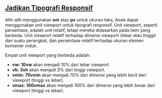 ## [Jadikan Tipografi Responsif](https://learn.freecodecamp.org/responsive-web-design/responsive-web-design-principles/make-typography-responsive)

Alih-alih menggunakan **em** atau **px** untuk ukuran teks, Anda dapat menggunakan unit viewport untuk tipografi responsif. Unit viewport, seperti persentase, adalah unit relatif, tetapi mereka didasarkan pada item yang berbeda. Unit viewport relatif terhadap dimensi viewport \(lebar atau tinggi\) dari suatu perangkat, dan persentase relatif terhadap ukuran elemen kontainer induk.

Empat unit viewport yang berbeda adalah:

* **vw: 10vw** akan menjadi 10% dari lebar viewport.
* **vh: 3vh** akan menjadi 3% dari tinggi viewport.
* **vmin: 70vmin** akan menjadi 70% dari dimensi yang lebih kecil dari viewport \(tinggi vs lebar\).
* **vmax: 100vmax** akan menjadi 100% dari dimensi yang lebih besar dari viewport \(tinggi vs lebar\).



